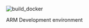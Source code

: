 ![build_docker](https://github.com/github/docs/actions/workflows/main.yml/badge.svg)

ARM Development environment

